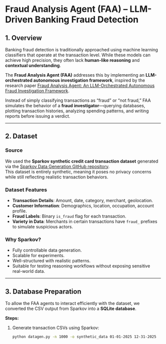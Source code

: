 
# Fraud Analysis Agent (FAA) – LLM-Driven Banking Fraud Detection

## 1. Overview
Banking fraud detection is traditionally approached using machine learning classifiers that operate at the transaction level. While these models can achieve high precision, they often lack **human-like reasoning** and **contextual understanding**.

The **Fraud Analysis Agent (FAA)** addresses this by implementing an **LLM-orchestrated autonomous investigation framework**, inspired by the research paper [Fraud Analysis Agent: An LLM-Orchestrated Autonomous Fraud Investigation Framework](https://arxiv.org/abs/2506.11635).

Instead of simply classifying transactions as “fraud” or “not fraud,” FAA simulates the behavior of a **fraud investigator**—querying databases, plotting transaction histories, analyzing spending patterns, and writing reports before issuing a verdict.

---

## 2. Dataset

### Source
We used the **Sparkov synthetic credit card transaction dataset** generated via the [Sparkov Data Generation GitHub repository](https://github.com/namebrandon/Sparkov_Data_Generation).  
This dataset is entirely synthetic, meaning it poses no privacy concerns while still reflecting realistic transaction behaviors.

### Dataset Features
- **Transaction Details**: Amount, date, category, merchant, geolocation.
- **Customer Information**: Demographics, location, occupation, account profile.
- **Fraud Labels**: Binary `is_fraud` flag for each transaction.
- **Variety in Data**: Merchants in certain transactions have `fraud_` prefixes to simulate suspicious actors.

### Why Sparkov?
- Fully controllable data generation.
- Scalable for experiments.
- Well-structured with realistic patterns.
- Suitable for testing reasoning workflows without exposing sensitive real-world data.

---

## 3. Database Preparation
To allow the FAA agents to interact efficiently with the dataset, we converted the CSV output from Sparkov into a **SQLite database**.

**Steps:**
1. Generate transaction CSVs using Sparkov:
   ```bash
   python datagen.py -n 1000 -o synthetic_data 01-01-2025 12-31-2025

